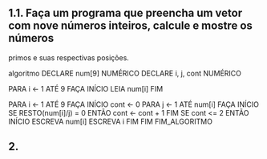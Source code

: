 ## 1.1. Faça um programa que preencha um vetor com nove números inteiros, calcule e mostre os números
primos e suas respectivas posições.

algoritmo
DECLARE num[9] NUMÉRICO
DECLARE i, j, cont NUMÉRICO

PARA i ← 1 ATÉ 9 FAÇA
    INÍCIO
    LEIA num[i]
    FIM

PARA i ← 1 ATÉ 9 FAÇA
    INÍCIO
    cont ← 0
    PARA j ← 1 ATÉ num[i] FAÇA
        INÍCIO
        SE RESTO(num[i]/j) = 0 ENTÃO
            cont ← cont + 1
        FIM
    SE cont <= 2 ENTÃO
        INÍCIO
        ESCREVA num[i]
        ESCREVA i
        FIM
    FIM
FIM_ALGORITMO


## 2.
